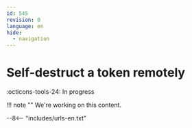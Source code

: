 ```yaml
---
id: 545
revision: 0
language: en
hide:
  - navigation
---
```


# Self-destruct a token remotely

 :octicons-tools-24: In progress

!!! note ""
     We're working on this content.

--8<-- "includes/urls-en.txt"
